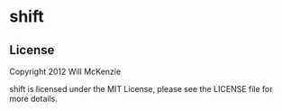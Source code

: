 shift
=======

License
-------

Copyright 2012 Will McKenzie

shift is licensed under the MIT License, please see the LICENSE file
for more details.
